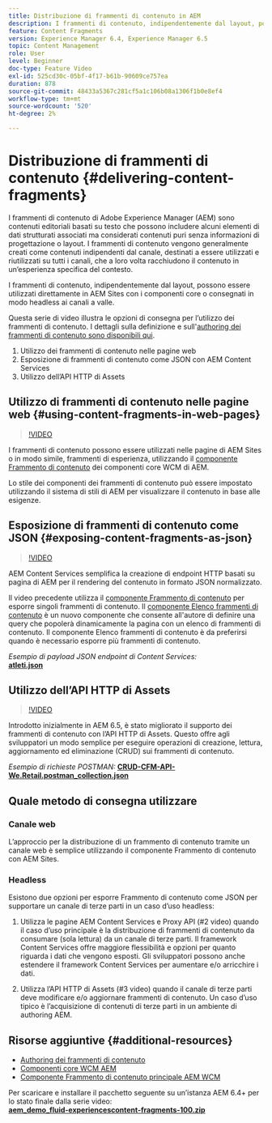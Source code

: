 ```yaml
---
title: Distribuzione di frammenti di contenuto in AEM
description: I frammenti di contenuto, indipendentemente dal layout, possono essere utilizzati direttamente in AEM Sites con i componenti core o consegnati in modo headless ai canali a valle.
feature: Content Fragments
version: Experience Manager 6.4, Experience Manager 6.5
topic: Content Management
role: User
level: Beginner
doc-type: Feature Video
exl-id: 525cd30c-05bf-4f17-b61b-90609ce757ea
duration: 878
source-git-commit: 48433a5367c281cf5a1c106b08a1306f1b0e8ef4
workflow-type: tm+mt
source-wordcount: '520'
ht-degree: 2%

---
```


# Distribuzione di frammenti di contenuto {#delivering-content-fragments}

I frammenti di contenuto di Adobe Experience Manager (AEM) sono contenuti editoriali basati su testo che possono includere alcuni elementi di dati strutturati associati ma considerati contenuti puri senza informazioni di progettazione o layout. I frammenti di contenuto vengono generalmente creati come contenuti indipendenti dal canale, destinati a essere utilizzati e riutilizzati su tutti i canali, che a loro volta racchiudono il contenuto in un’esperienza specifica del contesto.

I frammenti di contenuto, indipendentemente dal layout, possono essere utilizzati direttamente in AEM Sites con i componenti core o consegnati in modo headless ai canali a valle.

Questa serie di video illustra le opzioni di consegna per l’utilizzo dei frammenti di contenuto. I dettagli sulla definizione e sull&#39;[authoring dei frammenti di contenuto sono disponibili qui](content-fragments-feature-video-use.md).

1. Utilizzo dei frammenti di contenuto nelle pagine web
2. Esposizione di frammenti di contenuto come JSON con AEM Content Services
3. Utilizzo dell’API HTTP di Assets

## Utilizzo di frammenti di contenuto nelle pagine web {#using-content-fragments-in-web-pages}

>[!VIDEO](https://video.tv.adobe.com/v/326980?quality=12&learn=on&captions=ita)

I frammenti di contenuto possono essere utilizzati nelle pagine di AEM Sites o in modo simile, frammenti di esperienza, utilizzando il [componente Frammento di contenuto](https://experienceleague.adobe.com/docs/experience-manager-core-components/using/components/content-fragment-component.html?lang=it) dei componenti core WCM di AEM.

Lo stile dei componenti dei frammenti di contenuto può essere impostato utilizzando il sistema di stili di AEM per visualizzare il contenuto in base alle esigenze.

## Esposizione di frammenti di contenuto come JSON {#exposing-content-fragments-as-json}

>[!VIDEO](https://video.tv.adobe.com/v/326987?quality=12&learn=on&captions=ita)

AEM Content Services semplifica la creazione di endpoint HTTP basati su pagina di AEM per il rendering del contenuto in formato JSON normalizzato.

Il video precedente utilizza il [componente Frammento di contenuto](https://experienceleague.adobe.com/docs/experience-manager-core-components/using/components/content-fragment-component.html?lang=it) per esporre singoli frammenti di contenuto. Il [componente Elenco frammenti di contenuto](https://experienceleague.adobe.com/docs/experience-manager-core-components/using/components/content-fragment-list.html?lang=it) è un nuovo componente che consente all&#39;autore di definire una query che popolerà dinamicamente la pagina con un elenco di frammenti di contenuto. Il componente Elenco frammenti di contenuto è da preferirsi quando è necessario esporre più frammenti di contenuto.

*Esempio di payload JSON endpoint di Content Services:*\
**[atleti.json](assets/athletes.json)**

## Utilizzo dell’API HTTP di Assets

>[!VIDEO](https://video.tv.adobe.com/v/327941?quality=12&learn=on&captions=ita)

Introdotto inizialmente in AEM 6.5, è stato migliorato il supporto dei frammenti di contenuto con l’API HTTP di Assets. Questo offre agli sviluppatori un modo semplice per eseguire operazioni di creazione, lettura, aggiornamento ed eliminazione (CRUD) sui frammenti di contenuto.

*Esempio di richieste POSTMAN:*
**[CRUD-CFM-API-We.Retail.postman_collection.json](assets/CRUD-CFM-API-We.Retail.postman_collection.json)**

## Quale metodo di consegna utilizzare

### Canale web

L’approccio per la distribuzione di un frammento di contenuto tramite un canale web è semplice utilizzando il componente Frammento di contenuto con AEM Sites.

### Headless

Esistono due opzioni per esporre Frammento di contenuto come JSON per supportare un canale di terze parti in un caso d’uso headless:

1. Utilizza le pagine AEM Content Services e Proxy API (#2 video) quando il caso d’uso principale è la distribuzione di frammenti di contenuto da consumare (sola lettura) da un canale di terze parti. Il framework Content Services offre maggiore flessibilità e opzioni per quanto riguarda i dati che vengono esposti. Gli sviluppatori possono anche estendere il framework Content Services per aumentare e/o arricchire i dati.

2. Utilizza l’API HTTP di Assets (#3 video) quando il canale di terze parti deve modificare e/o aggiornare frammenti di contenuto. Un caso d’uso tipico è l’acquisizione di contenuti di terze parti in un ambiente di authoring AEM.

## Risorse aggiuntive {#additional-resources}

* [Authoring dei frammenti di contenuto](content-fragments-feature-video-use.md)
* [Componenti core WCM AEM](https://experienceleague.adobe.com/docs/experience-manager-core-components/using/introduction.html?lang=it)
* [Componente Frammento di contenuto principale AEM WCM](https://experienceleague.adobe.com/docs/experience-manager-core-components/using/components/content-fragment-component.html?lang=it)

Per scaricare e installare il pacchetto seguente su un’istanza AEM 6.4+ per lo stato finale dalla serie video:\
**[aem_demo_fluid-experiencescontent-fragments-100.zip](assets/aem_demo_fluid-experiencescontent-fragments-100.zip)**
